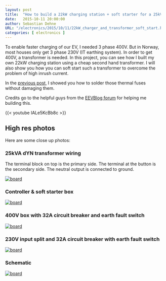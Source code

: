 ```yaml
---
layout: post
title:  "How to build a 22kW charging station + soft starter for a 25kVA transformer"
date:   2015-10-11 20:00:00
author: Sebastian Dehne
URL: "/electronics/2015/10/11/22kW_charger_and_transformer_soft_start.html"
categories: [ electronics ]
---
```


To enable faster charging of our EV, I needed 3 phase 400V. But in Norway, most houses only get 3 phase 230V (IT earthing system).
 In order to get 400V, a transformer is needed. In this project, you can see how I built my own 22kW charging station using 
 a cheap second hand transformer. I will also show you how you can soft start such a transformer to overcome the problem
 of high inrush current.
 
In the [previous post](/electronics/2015/10/08/soldering_thermal_fuse.html), I showed you how to solder those thermal fuses without damaging them.

Credits go to the helpful guys from the [EEVBlog forum](http://www.eevblog.com/forum/beginners/3-phase-isolating-transformer-shorted/) for helping
me building this.
  
{{< youtube IALe5KcBb8c >}}

## High res photos
Here are some close up photos:

### 25kVA dYN transformer wiring
The terminal block on top is the primary side. The terminal at the button is the secondary side. The neutral output is connected to ground.

<a href="/img/22kW_charger/01_transformer.jpg" data-lightbox="pic" data-title="25kVA dYN transformer wiring">
	<img src="/img/22kW_charger/01_transformer.jpg" alt="board"/>
</a>

### Controller & soft starter box 

<a href="/img/22kW_charger/02_controller_and_soft_starter.jpg" data-lightbox="pic" data-title="Controller and soft starter">
	<img src="/img/22kW_charger/02_controller_and_soft_starter.jpg" alt="board"/>
</a>

### 400V box with 32A circuit breaker and earth fault switch 

<a href="/img/22kW_charger/03_400V_box.jpg" data-lightbox="pic" data-title="400V box with 32A circuit breaker and earth fault switch">
	<img src="/img/22kW_charger/03_400V_box.jpg" alt="board"/>
</a>

### 230V input split and 32A circuit breaker with earth fault switch 

<a href="/img/22kW_charger/04_input_splitter.jpg" data-lightbox="pic" data-title="230V input split and 32A circuit breaker with earth fault switch">
	<img src="/img/22kW_charger/04_input_splitter.jpg" alt="board"/>
</a>

### Schematic 

<a href="/img/22kW_charger/05_schematic.png" data-lightbox="pic" data-title="Schematic">
	<img src="/img/22kW_charger/05_schematic.png" alt="board"/>
</a>
